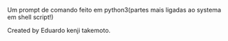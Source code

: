Um prompt de comando feito em python3(partes mais ligadas ao systema em shell script!)

Created by Eduardo kenji takemoto. 
